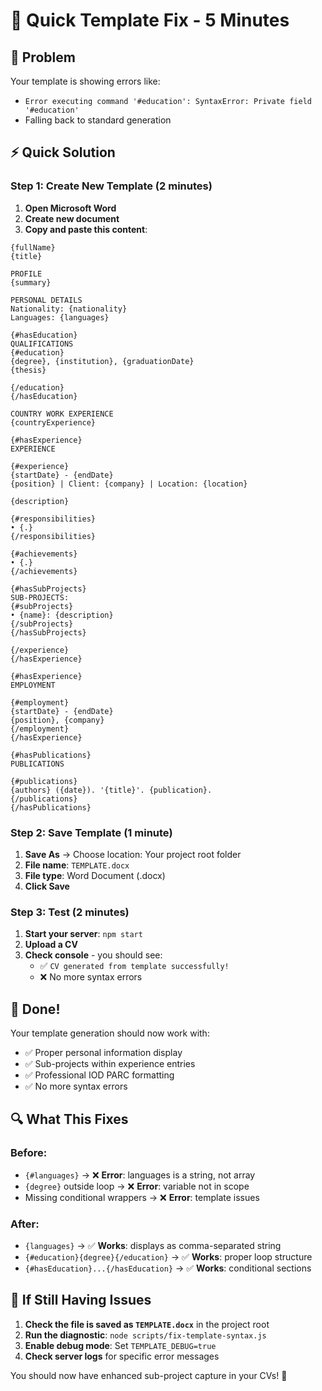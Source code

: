 # 🚀 Quick Template Fix - 5 Minutes

## 🎯 Problem
Your template is showing errors like:
- `Error executing command '#education': SyntaxError: Private field '#education'`
- Falling back to standard generation

## ⚡ Quick Solution

### Step 1: Create New Template (2 minutes)
1. **Open Microsoft Word**
2. **Create new document**  
3. **Copy and paste this content**:

```
{fullName}
{title}

PROFILE
{summary}

PERSONAL DETAILS
Nationality: {nationality}
Languages: {languages}

{#hasEducation}
QUALIFICATIONS
{#education}
{degree}, {institution}, {graduationDate}
{thesis}

{/education}
{/hasEducation}

COUNTRY WORK EXPERIENCE
{countryExperience}

{#hasExperience}
EXPERIENCE

{#experience}
{startDate} - {endDate}
{position} | Client: {company} | Location: {location}

{description}

{#responsibilities}
• {.}
{/responsibilities}

{#achievements}
• {.}
{/achievements}

{#hasSubProjects}
SUB-PROJECTS:
{#subProjects}
• {name}: {description}
{/subProjects}
{/hasSubProjects}

{/experience}
{/hasExperience}

{#hasExperience}
EMPLOYMENT

{#employment}
{startDate} - {endDate}
{position}, {company}
{/employment}
{/hasExperience}

{#hasPublications}
PUBLICATIONS

{#publications}
{authors} ({date}). '{title}'. {publication}.
{/publications}
{/hasPublications}
```

### Step 2: Save Template (1 minute)
1. **Save As** → Choose location: Your project root folder
2. **File name**: `TEMPLATE.docx`
3. **File type**: Word Document (.docx)
4. **Click Save**

### Step 3: Test (2 minutes)
1. **Start your server**: `npm start`
2. **Upload a CV** 
3. **Check console** - you should see:
   - ✅ `CV generated from template successfully!`
   - ❌ No more syntax errors

## 🎉 Done!

Your template generation should now work with:
- ✅ Proper personal information display
- ✅ Sub-projects within experience entries
- ✅ Professional IOD PARC formatting
- ✅ No more syntax errors

## 🔍 What This Fixes

### Before:
- `{#languages}` → ❌ **Error**: languages is a string, not array
- `{degree}` outside loop → ❌ **Error**: variable not in scope  
- Missing conditional wrappers → ❌ **Error**: template issues

### After:  
- `{languages}` → ✅ **Works**: displays as comma-separated string
- `{#education}{degree}{/education}` → ✅ **Works**: proper loop structure
- `{#hasEducation}...{/hasEducation}` → ✅ **Works**: conditional sections

## 🛟 If Still Having Issues

1. **Check the file is saved as `TEMPLATE.docx`** in the project root
2. **Run the diagnostic**: `node scripts/fix-template-syntax.js`  
3. **Enable debug mode**: Set `TEMPLATE_DEBUG=true`
4. **Check server logs** for specific error messages

You should now have enhanced sub-project capture in your CVs! 🚀 